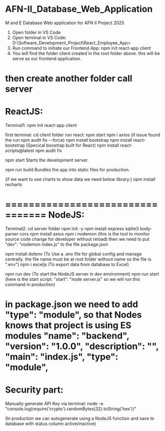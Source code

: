 # AFN-II_Database_Web_Application
M and E Database Web application for AFN II Project 2025


1. Open folder in VS Code
2. Open terminal in VS Code: D:\Software_Development_Project\React_Employee_App> 
3. Run command to initiate our Frontend App: npm init react-app client
4. You will find the folder client created in the root folder above. this will be serve as our frontend application.

then 
create another folder call server
=================================
ReactJS:
=================================
Terminal1:
npm init react-app client

first terminal: cd client folder
run react: npm start
npm i axios (if issue found the run npm audit fix --force)
npm install bootstrap
npm install react-bootstrap (Specical boostrap built for React)
npm install react-scripts@latest
npm audit fix

npm start
    Starts the development server.

  npm run build
    Bundles the app into static files for production.

(if we want to use charts to show data we need below library:)
npm install recharts




=================================
NodeJS:
=================================
Terminal2: cd server folder
npm init -y
npm install express sqlite3 body-parser cors
npm install axios
npm i nodemon (this is the tool to monitor source code change for developer without reload)
then we need to put "dev": "nodemon index.js" to the file package.json

npm install dotenv (To Use a .env file for global config and manage centrally. the file name must be at root folder without name so the file is ".env")
npm i exceljs (To export data from database to Excel)

npm run dev (To start the NodeJS server in dev environment)
npm run start (here is the start script: "start": "node server.js" so we will run this command in production)

in package.json we need to add "type": "module", so that Nodes knows that project is using ES modules
"name": "backend",
  "version": "1.0.0",
  "description": "",
  "main": "index.js",
  "type": "module",
===================================
Security part:
===================================
Manually generate API Key via terminal:
node -e "console.log(require('crypto').randomBytes(32).toString('hex'))"

(In production we can autogenerate using a NodeJS function and save to database with status column active/inactive)
